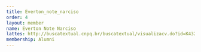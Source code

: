 ```yaml
---
title: Everton_note_narciso
order: 4
layout: member
name: Everton Note Narciso
lattes: http://buscatextual.cnpq.br/buscatextual/visualizacv.do?id=K4328653T7
membership: Alumni
---
```


